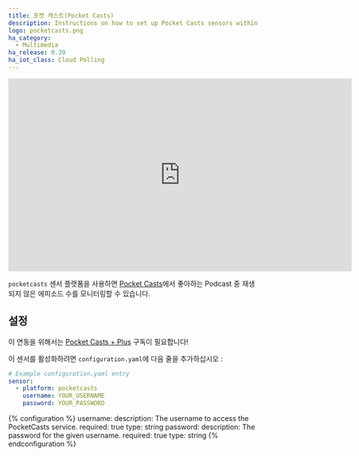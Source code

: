 ```yaml
---
title: 포켓 캐스트(Pocket Casts)
description: Instructions on how to set up Pocket Casts sensors within Home Assistant.
logo: pocketcasts.png
ha_category:
  - Multimedia
ha_release: 0.39
ha_iot_class: Cloud Polling
---
```


<div class='videoWrapper'>
<iframe width="690" height="388" src="https://www.youtube.com/embed/0vMsnU6S4k0" frameborder="0" allow="accelerometer; autoplay; encrypted-media; gyroscope; picture-in-picture" allowfullscreen></iframe>
</div>

`pocketcasts` 센서 플랫폼을 사용하면 [Pocket Casts](https://play.pocketcasts.com/)에서 좋아하는 Podcast 중 재생되지 않은 에피소드 수를 모니터링할 수 있습니다.

## 설정

<div class='note warning'>
  
  이 연동을 위해서는 [Pocket Casts + Plus](https://www.pocketcasts.com/plus/) 구독이 필요합니다!
</div>

이 센서를 활성화하려면 `configuration.yaml`에 다음 줄을 추가하십시오 :

```yaml
# Example configuration.yaml entry
sensor:
  - platform: pocketcasts
    username: YOUR_USERNAME
    password: YOUR_PASSWORD
```

{% configuration %}
username:
  description: The username to access the PocketCasts service.
  required: true
  type: string
password:
  description: The password for the given username.
  required: true
  type: string
{% endconfiguration %}
